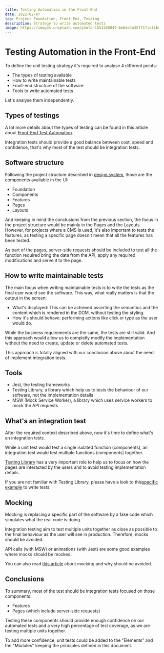 ```yaml
---
title: Testing Automation in the Front-End
date: 2022-02-07
tag: Project Foundation, Front-End, Testing
description: Strategy to write automated tests
image: https://images.unsplash.com/photo-1551288049-bebda4e38f71?ixlib=rb-4.0.3&ixid=M3wxMjA3fDB8MHxwaG90by1wYWdlfHx8fGVufDB8fHx8fA%3D%3D&auto=format&fit=crop&w=1470&q=80
---
```


# Testing Automation in the Front-End

To define the unit testing strategy it's required to analyse 4 different points:

- The types of testing available
- How to write maintainable tests
- Front-end structure of the software
- Tools to write automated tests

Let's analyse them independently.

## Types of testings

<!-- ![Testing Automation in the Front-End](./testing-automation-in-the-front-end.png) -->

A lot more details about the types of testing can be found in this article about [Front-End Test Automation](https://medium.com/valtech-ch/frontend-test-automation-639bc2ad79ef).

Integration tests should provide a good balance between cost, speed and confidence, that's why most of the test should be integration tests.

## Software structure

Following the project structure described in [design system](/ring-ui/design-system), those are the components available in the UI:

- Foundation
- Components
- Features
- Pages
- Layouts

And keeping in mind the conclusions from the previous section, the focus in the project structure would be mainly in the Pages and the Layouts. However, for projects where a CMS is used, it's also important to tests the features, as testing a specific page doesn't mean that all the features has been tested.

As part of the pages, server-side requests should be included to test all the function required bring the data from the API, apply any required modifications and serve it to the page.

## How to write maintainable tests

The main focus when writing maintainable tests is to write the tests as the final user would see the software. This way, what really matters is that the output in the screen:

- What's displayed: This can be achieved asserting the semantics and the content which is rendered in the DOM, without testing the styling.
- How it's should behave: performing actions like click or type as the user would do.

While the business requirements are the same, the tests are still valid. And this approach would allow us to completly modify the implementation without the need to create, update or delete automated tests.

This approach is totally aligned with our conclusion above about the need of implement integration tests.

## Tools

- Jest, the testing frameworks
- Testing Library, a library which help us to tests the behaviour of our software, not the implementation details
- MSW (Mock Service Worker), a library which uses service workers to mock the API requests

## What's an integration test

After the required context described above, now it's time to define what's an integration tests.

While a unit test would test a single isolated function (components), an integration test would test multiple functions (components) together.

[Testing Library](https://testing-library.com/docs/#what-you-should-avoid-with-testing-library) has a very important role to help us to focus on how the pages are interacted by the users and to avoid testing implementation details.

If you are not familiar with Testing Library, please have a look to this[specific example](https://testing-library.com/docs/react-testing-library/example-intro) to write tests.

## Mocking

Mocking is replacing a specific part of the software by a fake code which simulates what the real code is doing.

Integration testing aim to test multiple units together as close as possible to the final behaviour as the user will see in production. Therefore, mocks should be avoided.

API calls (with MSW) or animations (with Jest) are some good examples where mocks should be mocked.

You can also read [this article](https://kentcdodds.com/blog/the-merits-of-mocking) about mocking and why should be avoided.

## Conclusions

To summary, most of the test should be integration tests focused on those components:

- Features
- Pages (which include server-side requests)

Testing these components should provide enough confidence on our automated tests and a very high percentage of test coverage, as we are testing multiple units together.

To add more confidence, unit tests could be added to the "Elements" and the "Modules" keeping the principles defined in this document.
